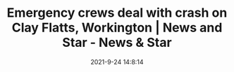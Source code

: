 ---
"title": "Emergency crews deal with crash on Clay Flatts, Workington | News and Star - News & Star"
"date": "2021-9-24 14:8:14"
"feed_name": "GOOGLENEWSINDUSTRIAL"
"feed_website": "https://news.google.com/search?q=industrial%2Bincident&hl=en-US&gl=US&ceid=US:en"
"feed_rss": "https://news.google.com/rss/search?q=industrial%2Bincident&hl=en-US&gl=US&ceid=US:en"
"link": "https://www.newsandstar.co.uk/news/19603762.emergency-crews-deal-crash-clay-flatts-workington/"
"file": "_posts/2021-1-1-77af04c590a6ec18117653e47e9ff65ecbdf49ad.md"
"accident": "0"
"drilling": "0"
"dead": "0"
"injured": "0"
"where": "unknown site"
"place": "unknown place"
---